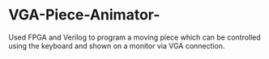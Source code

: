 # VGA-Piece-Animator-
Used FPGA and Verilog to program a moving piece which can be controlled using the keyboard and shown on a monitor via VGA connection. 
